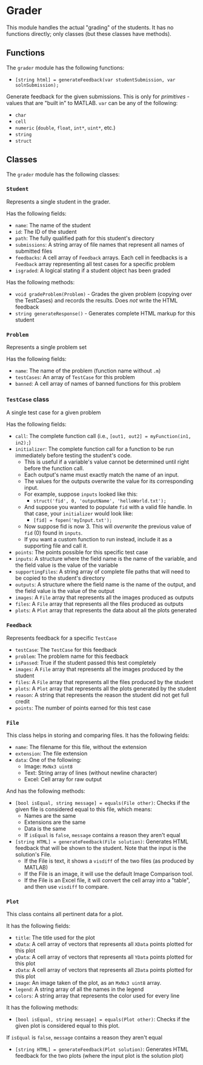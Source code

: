 # Grader

This module handles the actual "grading" of the students. It has no functions directly; only classes (but these classes have methods).

## Functions

The `grader` module has the following functions:

- `[string html] = generateFeedback(var studentSubmission, var solnSubmission);`

Generate feedback for the given submissions. This is only for _primitives_ - values that are "built in" to MATLAB. `var` can be any of the following:

- `char`
- `cell`
- `numeric` (`double`, `float`, `int*`, `uint*`, etc.)
- `string`
- `struct`

## Classes

The `grader` module has the following classes:

### `Student`

Represents a single student in the grader.

Has the following fields:
- `name`: The name of the student
- `id`: The ID of the student
- `path`: The fully qualified path for this student's directory
- `submissions`: A string array of file names that represent all names of submitted files
- `feedbacks`: A cell array of `Feedback` arrays. Each cell in feedbacks is a `Feedback` array representing all test cases for a specific problem
- `isgraded`: A logical stating if a student object has been graded

Has the following methods:
- `void gradeProblem(Problem)` - Grades the given problem (copying over the TestCases) and records the results. Does *not* write the HTML feedback
- `string generateResponse()` - Generates complete HTML markup for this student

### `Problem`

Represents a single problem set

Has the following fields:
- `name`: The name of the problem (function name without `.m`)
- `testCases`: An array of `TestCase` for this problem
- `banned`: A cell array of names of banned functions for this problem

### `TestCase` class

A single test case for a given problem

Has the following fields:
- `call`: The complete function call (i.e., `[out1, out2] = myFunction(in1, in2);`)
- `initializer`: The complete function call for a function to be run immediately before testing the student's code.
    - This is useful if a variable's value cannot be determined until right before the function call.
    - Each output's name must exactly match the name of an input.
    - The values for the outputs overwrite the value for its corresponding input.
    - For example, suppose `inputs` looked like this:
        - `struct('fid', 0, 'outputName', 'helloWorld.txt');`
    - And suppose you wanted to populate `fid` with a valid file handle. In that case, your `initializer` would look like:
        - `[fid] = fopen('myInput.txt');`
    - Now suppose fid is now 3. This will _overwrite_ the previous value of `fid` (0) found in `inputs`.
    - If you want a custom function to run instead, include it as a supporting file and call it.
- `points`: The points possible for this specific test case
- `inputs`: A structure where the field name is the name of the variable, and the field value is the value of the variable
- `supportingFiles`: A string array of complete file paths that will need to be copied to the student's directory
- `outputs`: A structure where the field name is the name of the output, and the field value is the value of the output
- `images`: A `File` array that represents all the images produced as outputs
- `files`: A `File` array that represents all the files produced as outputs
- `plots`: A `Plot` array that represents the data about all the plots generated

### `Feedback`

Represents feedback for a specific `TestCase`

- `testCase`: The `TestCase` for this feedback
- `problem`: The problem name for this feedback
- `isPassed`: True if the student passed this test completely
- `images`: A `File` array that represents all the images produced by the student
- `files`: A `File` array that represents all the files produced by the student
- `plots`: A `Plot` array that represents all the plots generated by the student
- `reason`: A string that represents the reason the student did not get full credit
- `points`: The number of points earned for this test case

### `File`

This class helps in storing and comparing files. It has the following fields:
- `name`: The filename for this file, without the extension
- `extension`: The file extension
- `data`: One of the following:
    - Image: `MxNx3 uint8`
    - Text: String array of lines (without newline character)
    - Excel: Cell array for raw output

And has the following methods:
- `[bool isEqual, string message] = equals(File other)`: Checks if the given file is considered equal to this file, which means:
    - Names are the same
    - Extensions are the same
    - Data is the same
    - If `isEqual` is `false`, `message` contains a reason they aren't equal
- `[string HTML] = generateFeedback(File solution)`: Generates HTML feedback that will be shown to the student. Note that the input is the solution's File.
    - If the File is text, it shows a `visdiff` of the two files (as produced by MATLAB)
    - If the File is an image, it will use the default Image Comparison tool.
    - If the File is an Excel file, it will convert the cell array into a "table", and then use `visdiff` to compare.

### `Plot`

This class contains all pertinent data for a plot.

It has the following fields:
- `title`: The title used for the plot
- `xData`: A cell array of vectors that represents all `XData` points plotted for this plot
- `yData`: A cell array of vectors that represents all `YData` points plotted for this plot
- `zData`: A cell array of vectors that represents all `ZData` points plotted for this plot
- `image`: An image taken of the plot, as an `MxNx3 uint8` array.
- `legend`: A string array of all the names in the legend
- `colors`: A string array that represents the color used for every line

It has the following methods:
- `[bool isEqual, string message] = equals(Plot other)`: Checks if the given plot is considered equal to this plot.

If `isEqual` is `false`, `message` contains a reason they aren't equal

- `[string HTML] = generateFeedback(Plot solution)`: Generates HTML feedback for the two plots (where the input plot is the solution plot)